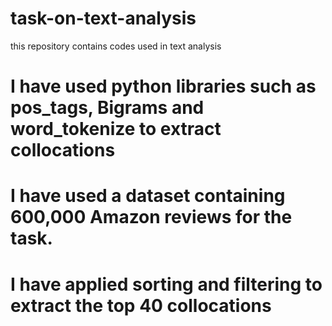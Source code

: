 # task-on-text-analysis
this repository contains codes used in text analysis
# I have used python libraries such as pos_tags, Bigrams and word_tokenize to extract collocations
# I have used a dataset containing 600,000 Amazon reviews for the task.
# I have applied sorting and filtering to extract the top 40 collocations
